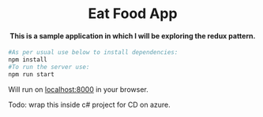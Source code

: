 <h1 align="center">Eat Food App</h1>
<h4 align="center">This is a sample application in which I will be exploring the redux pattern.</h4>

```bash
#As per usual use below to install dependencies:
npm install
#To run the server use:
npm run start
```

Will run on [localhost:8000](localhost:8000) in your browser.

Todo: wrap this inside c# project for CD on azure.
